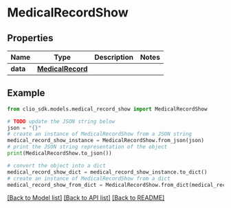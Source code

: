 # MedicalRecordShow


## Properties

Name | Type | Description | Notes
------------ | ------------- | ------------- | -------------
**data** | [**MedicalRecord**](MedicalRecord.md) |  | 

## Example

```python
from clio_sdk.models.medical_record_show import MedicalRecordShow

# TODO update the JSON string below
json = "{}"
# create an instance of MedicalRecordShow from a JSON string
medical_record_show_instance = MedicalRecordShow.from_json(json)
# print the JSON string representation of the object
print(MedicalRecordShow.to_json())

# convert the object into a dict
medical_record_show_dict = medical_record_show_instance.to_dict()
# create an instance of MedicalRecordShow from a dict
medical_record_show_from_dict = MedicalRecordShow.from_dict(medical_record_show_dict)
```
[[Back to Model list]](../README.md#documentation-for-models) [[Back to API list]](../README.md#documentation-for-api-endpoints) [[Back to README]](../README.md)


